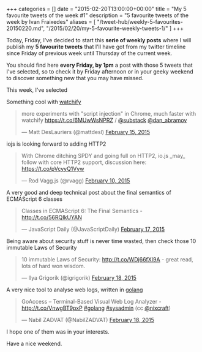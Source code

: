 +++
categories = []
date = "2015-02-20T13:00:00+00:00"
title = "My 5 favourite tweets of the week #1"
description = "5 favourite tweets of the week by Ivan Fraixedes"
aliases = [
  "/tweet-hub/weekly-5-favourites-20150220.md",
  "/2015/02/20/my-5-favourite-weekly-tweets-1/"
]
+++

Today, Friday, I've decided to start this __serie of weekly posts__ where I will publish my __5 favourite tweets__ that I'll have got from my twitter timeline since Friday of previous week until Thursday of the current week.

You should find here __every Friday, by 1pm__ a post with those 5 tweets that I've selected, so to check it by Friday afternoon or in your geeky weekend to discover something new that you may have missed.

This week, I've selected


Something cool with [watchify](https://github.com/substack/watchify)

<blockquote class="twitter-tweet tw-align-center" data-partner="tweetdeck"><p>more experiments with &quot;script injection&quot; in Chrome, much faster with watchify &#10;<a href="https://t.co/6MUwWsNPRZ">https://t.co/6MUwWsNPRZ</a>&#10;/ <a href="https://twitter.com/substack">@substack</a> <a href="https://twitter.com/dan_abramov">@dan_abramov</a></p>&mdash; Matt DesLauriers (@mattdesl) <a href="https://twitter.com/mattdesl/status/566790923884183552">February 15, 2015</a></blockquote>
<script async src="//platform.twitter.com/widgets.js" charset="utf-8"></script>


iojs is looking forward to adding HTTP2

<blockquote class="twitter-tweet tw-align-center" data-partner="tweetdeck"><p>With Chrome ditching SPDY and going full on HTTP2, io.js _may_ follow with core HTTP2 support, discussion here: <a href="https://t.co/pVcyyQ1Vyw">https://t.co/pVcyyQ1Vyw</a></p>&mdash; Rod Vagg.js (@rvagg) <a href="https://twitter.com/rvagg/status/564973319942721537">February 10, 2015</a></blockquote>
<script async src="//platform.twitter.com/widgets.js" charset="utf-8"></script>


A very good and deep technical post about the final semantics of ECMAScript 6 classes

<blockquote class="twitter-tweet tw-align-center" data-partner="tweetdeck"><p>Classes in ECMAScript 6: The Final Semantics - <a href="http://t.co/56RQIkUYAN">http://t.co/56RQIkUYAN</a></p>&mdash; JavaScript Daily (@JavaScriptDaily) <a href="https://twitter.com/JavaScriptDaily/status/567665264469508096">February 17, 2015</a></blockquote>
<script async src="//platform.twitter.com/widgets.js" charset="utf-8"></script>


Being aware about security stuff is never time wasted, then check those 10 immutable Laws of Security

<blockquote class="twitter-tweet tw-align-center" data-partner="tweetdeck"><p>10 immutable Laws of Security: <a href="http://t.co/WDj66fXI9A">http://t.co/WDj66fXI9A</a> - great read, lots of hard won wisdom.</p>&mdash; Ilya Grigorik (@igrigorik) <a href="https://twitter.com/igrigorik/status/568098163933868032">February 18, 2015</a></blockquote>
<script async src="//platform.twitter.com/widgets.js" charset="utf-8"></script>


A very nice tool to analyse web logs, written in [golang](http://golang.org/)

<blockquote class="twitter-tweet tw-align-center" data-partner="tweetdeck"><p>GoAccess – Terminal-Based Visual Web Log Analyzer - <a href="http://t.co/VnwgBT9pxP">http://t.co/VnwgBT9pxP</a> <a href="https://twitter.com/hashtag/golang?src=hash">#golang</a> <a href="https://twitter.com/hashtag/sysadmin?src=hash">#sysadmin</a> (cc <a href="https://twitter.com/nixcraft">@nixcraft</a>)</p>&mdash; Nabil ZADVAT (@NabilZADVAT) <a href="https://twitter.com/NabilZADVAT/status/568107738951233537">February 18, 2015</a></blockquote>
<script async src="//platform.twitter.com/widgets.js" charset="utf-8"></script>


I hope one of them was in your interests.

Have a nice weekend.
